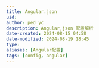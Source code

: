 ```yaml
---
title: Angular.json
uid: 
author: ped_yc
description: Angular,json 配置解析
date-created: 2024-08-15 04:58
date-modified: 2024-08-19 18:45
type: 
aliases: [Angular配置]
tags: [config, angular]
---
```

